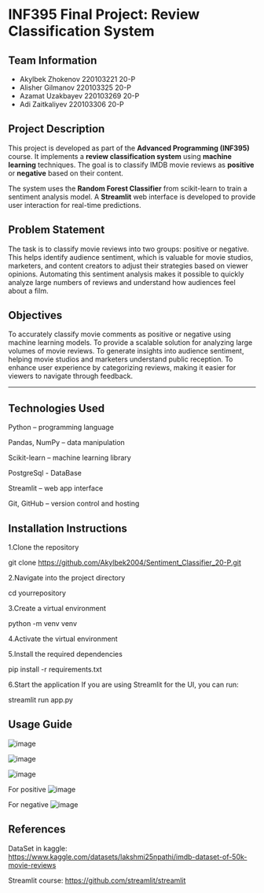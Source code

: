 # INF395 Final Project: Review Classification System

## Team Information

- Akylbek Zhokenov 220103221 20-P
- Alisher Gilmanov 220103325 20-P
- Azamat Uzakbayev 220103269 20-P
- Adi Zaitkaliyev  220103306 20-P

## Project Description

This project is developed as part of the **Advanced Programming (INF395)** course.
It implements a **review classification system** using **machine learning** techniques.
The goal is to classify IMDB movie reviews as **positive** or **negative** based on their content.

The system uses the **Random Forest Classifier** from scikit-learn to train a sentiment analysis model.
A **Streamlit** web interface is developed to provide user interaction for real-time predictions.

## Problem Statement

The task is to classify movie reviews into two groups: positive or negative. This helps identify audience sentiment, which is valuable for movie studios, marketers, and content creators to adjust their strategies based on viewer opinions. Automating this sentiment analysis makes it possible to quickly analyze large numbers of reviews and understand how audiences feel about a film.

## Objectives

To accurately classify movie comments as positive or negative using machine learning models.
To provide a scalable solution for analyzing large volumes of movie reviews.
To generate insights into audience sentiment, helping movie studios and marketers understand public reception.
To enhance user experience by categorizing reviews, making it easier for viewers to navigate through feedback.

---

## Technologies Used
Python – programming language

Pandas, NumPy – data manipulation

Scikit-learn – machine learning library

PostgreSql - DataBase

Streamlit – web app interface

Git, GitHub – version control and hosting

## Installation Instructions
1.Clone the repository

git clone https://github.com/Akylbek2004/Sentiment_Classifier_20-P.git

2.Navigate into the project directory

cd yourrepository

3.Create a virtual environment

python -m venv venv

4.Activate the virtual environment

5.Install the required dependencies

pip install -r requirements.txt

6.Start the application If you are using Streamlit for the UI, you can run:

streamlit run app.py

## Usage Guide
![image](https://github.com/user-attachments/assets/c4184cf7-15fb-4945-8691-b91322fd0998)

![image](https://github.com/user-attachments/assets/4398efd7-4b90-4f9c-bd1a-9c657fccddb6)

![image](https://github.com/user-attachments/assets/9c50262f-83b5-4296-9b88-8939a9fd1414)


For positive
![image](https://github.com/user-attachments/assets/64f769e2-a131-4f52-bafe-6d1d11647320)


For negative
![image](https://github.com/user-attachments/assets/e8e9b49b-aa5a-4a6e-9419-1bb9cc55535c)


## References
DataSet in kaggle: https://www.kaggle.com/datasets/lakshmi25npathi/imdb-dataset-of-50k-movie-reviews

Streamlit course: https://github.com/streamlit/streamlit
